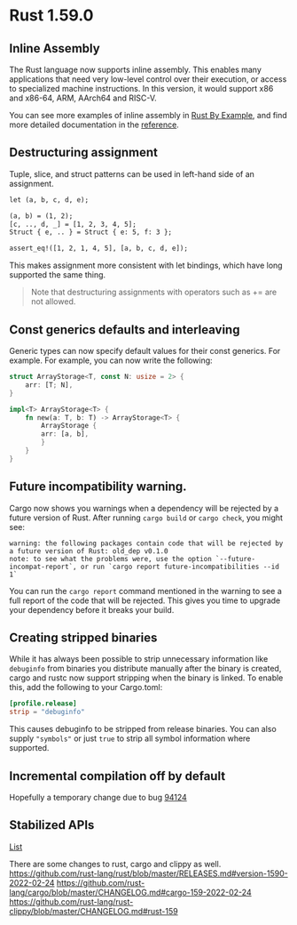 # Rust 1.59.0

## Inline Assembly
The Rust language now supports inline assembly. This enables many applications that need very low-level control over their execution, or access to specialized machine instructions. In this version, it would support x86 and x86-64, ARM, AArch64 and RISC-V.

You can see more examples of inline assembly in [Rust By Example](https://doc.rust-lang.org/rust-by-example/unsafe/asm.html), and find more detailed documentation in the [reference](https://doc.rust-lang.org/reference/inline-assembly.html).

## Destructuring assignment
Tuple, slice, and struct patterns can be used in left-hand side of an assignment. 
```dtd
let (a, b, c, d, e);

(a, b) = (1, 2);
[c, .., d, _] = [1, 2, 3, 4, 5];
Struct { e, .. } = Struct { e: 5, f: 3 };

assert_eq!([1, 2, 1, 4, 5], [a, b, c, d, e]);
```
This makes assignment more consistent with let bindings, which have long supported the same thing.
> Note that destructuring assignments with operators such as += are not allowed.

## Const generics defaults and interleaving
Generic types can now specify default values for their const generics. For example.
For example, you can now write the following:

```rust
struct ArrayStorage<T, const N: usize = 2> {
    arr: [T; N],
}

impl<T> ArrayStorage<T> {
    fn new(a: T, b: T) -> ArrayStorage<T> {
        ArrayStorage {
        arr: [a, b],
        }
    }
}
```

## Future incompatibility warning.
Cargo now shows you warnings when a dependency will be rejected by a future version of Rust. After running ```cargo build``` or ```cargo check```, you might see:
```
warning: the following packages contain code that will be rejected by a future version of Rust: old_dep v0.1.0
note: to see what the problems were, use the option `--future-incompat-report`, or run `cargo report future-incompatibilities --id 1`
```
You can run the ```cargo report``` command mentioned in the warning to see a full report of the code that will be rejected. This gives you time to upgrade your dependency before it breaks your build.

## Creating stripped binaries
While it has always been possible to strip unnecessary information like ```debuginfo``` from binaries you distribute manually after the binary is created, cargo and rustc now support stripping when the binary is linked. To enable this, add the following to your Cargo.toml:
```toml
[profile.release]
strip = "debuginfo"
```
This causes debuginfo to be stripped from release binaries. You can also supply ```"symbols"``` or just ```true``` to strip all symbol information where supported.

## Incremental compilation off by default
Hopefully a temporary change due to bug [94124](https://github.com/rust-lang/rust/issues/94124)

## Stabilized APIs
[List](https://blog.rust-lang.org/2022/02/24/Rust-1.59.0.html#stabilized-apis)

There are some changes to rust, cargo and clippy as well.
https://github.com/rust-lang/rust/blob/master/RELEASES.md#version-1590-2022-02-24
https://github.com/rust-lang/cargo/blob/master/CHANGELOG.md#cargo-159-2022-02-24
https://github.com/rust-lang/rust-clippy/blob/master/CHANGELOG.md#rust-159
